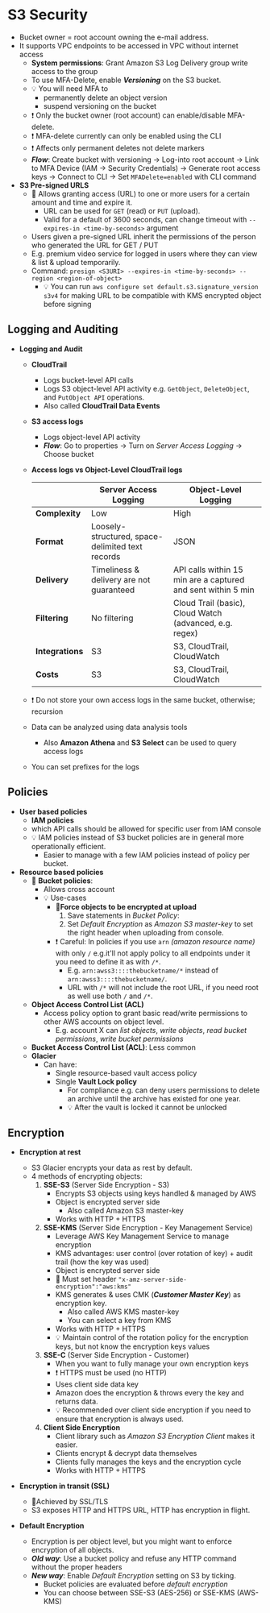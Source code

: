 # S3 Security

- Bucket owner = root account owning the e-mail address.
- It supports VPC endpoints to be accessed in VPC without internet access
  - **System permissions**: Grant Amazon S3 Log Delivery group write access to the group
  - To use MFA-Delete, enable ***Versioning*** on the S3 bucket.
  - 💡 You will need MFA to
    - permanently delete an object version
    - suspend versioning on the bucket
  - ❗ Only the bucket owner (root account) can enable/disable MFA-delete.
  - ❗ MFA-delete currently can only be enabled using the CLI
  - ❗ Affects only permanent deletes not delete markers
  - ***Flow***: Create bucket with versioning -> Log-into root account -> Link to MFA Device (IAM -> Security Credentials) -> Generate root access keys -> Connect to CLI -> Set `MFADelete=enabled` with CLI command
- **S3 Pre-signed URLS**
  - 📝 Allows granting access (URL) to one or more users for a certain amount and time and expire it.
    - URL can be used for `GET` (read) or `PUT` (upload).
    - Valid for a default of 3600 seconds, can change timeout with `--expires-in <time-by-seconds>` argument
  - Users given a pre-signed URL inherit the permissions of the person who generated the URL for GET / PUT
  - E.g. premium video service for logged in users where they can view & list & upload temporarily.
  - Command: `presign <S3URI> --expires-in <time-by-seconds> --region <region-of-object>`
    - 💡 You can run `aws configure set default.s3.signature_version s3v4` for making URL to be compatible with KMS encrypted object before signing

## Logging and Auditing

- **Logging and Audit**
  - **CloudTrail**
    - Logs bucket-level API calls
    - Logs S3 object-level API activity e.g. `GetObject`, `DeleteObject`, and `PutObject API` operations.
    - Also called **CloudTrail Data Events**
  - **S3 access logs**
    - Logs object-level API activity
    - ***Flow***: Go to properties -> Turn on *Server Access Logging* -> Choose bucket
  - **Access logs vs Object-Level CloudTrail logs**

    | | Server Access Logging | Object-Level Logging |
    | -- | --------------------- | -------------------- |
    | **Complexity** | Low | High |
    | **Format** | Loosely-structured, space-delimited text records | JSON |
    | **Delivery** | Timeliness & delivery are not guaranteed | API calls within 15 min are a captured and sent within 5 min |
    | **Filtering** | No filtering | Cloud Trail (basic), Cloud Watch (advanced, e.g. regex) |
    | **Integrations** | S3 | S3, CloudTrail, CloudWatch |
    | **Costs** | S3 | S3, CloudTrail, CloudWatch |
  - ❗ Do not store your own access logs in the same bucket, otherwise; recursion
  - Data can be analyzed using data analysis tools
    - Also **Amazon Athena** and **S3 Select** can be used to query access logs
  - You can set prefixes for the logs

## Policies

- **User based policies**
  - **IAM policies**
  - which API calls should be allowed for specific user from IAM console
  - 💡 IAM policies instead of S3 bucket policies are in general more operationally efficient.
      - Easier to manage with a few IAM policies instead of policy per bucket.
- **Resource based policies**
  - 📝 **Bucket policies**:
    - Allows cross account
    - 💡 Use-cases
      - **📝Force objects to be encrypted at upload**
          1. Save statements in *Bucket Policy*:
          2. Set *Default Encryption* as *Amazon S3 master-key* to set the right header when uploading from console.
      - ❗ Careful: In policies if you use `arn` *(amazon resource name)* with only `/` e.g.it'll not apply policy to all endpoints under it you need to define it as with `/*`.
        - E.g. `arn:awss3::::thebucketname/*` instead of `arn:awss3::::thebucketname/`.
        - URL with `/*` will not include the root URL, if you need root as well use both `/` and `/*`.
  - **Object Access Control List (ACL)**
    - Access policy option to grant basic read/write permissions to other AWS accounts on object level.
      - E.g. account X can *list objects*, *write objects*, *read bucket permissions*, *write bucket permissions*
  - **Bucket Access Control List (ACL)**: Less common
  - **Glacier**
    - Can have:
      - Single resource-based vault access policy
      - Single **Vault Lock policy**
        - For compliance e.g. can deny users permissions to delete an archive until the archive has existed for one year.
        - 💡 After the vault is locked it cannot be unlocked

## Encryption

- **Encryption at rest**
  - S3 Glacier encrypts your data as rest by default.
  - 4 methods of encrypting objects:
     1. **SSE-S3** (Server Side Encryption - S3)
         - Encrypts S3 objects using keys handled & managed by AWS
         - Object is encrypted server side
            - Also called Amazon S3 master-key
         - Works with HTTP + HTTPS
     2. **SSE-KMS** (Server Side Encryption - Key Management Service)
         - Leverage AWS Key Management Service to manage encryption
         - KMS advantages: user control (over rotation of key) + audit trail (how the key was used)
         - Object is encrypted server side
         - 📝 Must set header `"x-amz-server-side-encryption":"aws:kms"`
         - KMS generates & uses CMK (***Customer Master Key***) as encryption key.
           - Also called AWS KMS master-key
           - You can select a key from KMS
         - Works with HTTP + HTTPS
         - 💡 Maintain control of the rotation policy for the encryption keys, but not know the encryption keys values
     3. **SSE-C** (Server Side Encryption - Customer)
         - When you want to fully manage your own encryption keys
         - ❗ HTTPS must be used (no HTTP)
         - Uses client side data key
         - Amazon does the encryption & throws every the key and returns data.
         - 💡 Recommended over client side encryption if you need to ensure that encryption is always used.
     4. **Client Side Encryption**
         - Client library such as *Amazon S3 Encryption Client* makes it easier.
         - Clients encrypt & decrypt data themselves
         - Clients fully manages the keys and the encryption cycle
         - Works with HTTP + HTTPS
    
- **Encryption in transit (SSL)**
  - 📝Achieved by SSL/TLS
  - S3 exposes HTTP and HTTPS URL, HTTP has encryption in flight.
- **Default Encryption**
  - Encryption is per object level, but you might want to enforce encryption of all objects.
  - ***Old way***: Use a bucket policy and refuse any HTTP command without the proper headers
  - ***New way***: Enable *Default Encryption* setting on S3 by ticking.
    - Bucket policies are evaluated before *default encryption*
    - You can choose between SSE-S3 (AES-256) or SSE-KMS (AWS-KMS)
